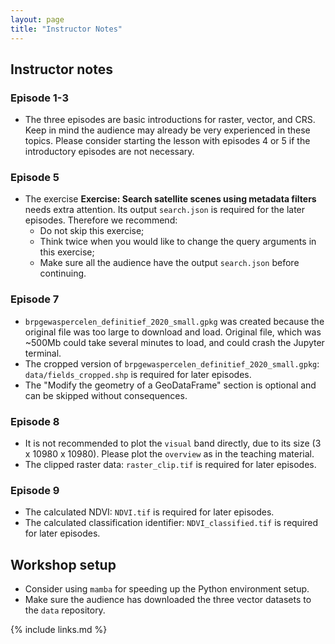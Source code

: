```yaml
---
layout: page
title: "Instructor Notes"
---
```


## Instructor notes

### Episode 1-3

- The three episodes are basic introductions for raster, vector, and CRS. Keep in mind the audience may already be very experienced in these topics. Please consider starting the lesson with episodes 4 or 5 if the introductory episodes are not necessary.

### Episode 5

- The exercise **Exercise: Search satellite scenes using metadata filters** needs extra attention. Its output `search.json` is required for the later episodes. Therefore we recommend:
  - Do not skip this exercise;
  - Think twice when you would like to change the query arguments in this exercise;
  - Make sure all the audience have the output `search.json` before continuing.

### Episode 7

-  `brpgewaspercelen_definitief_2020_small.gpkg` was created because the original file was too large to download and load. Original file, which was ~500Mb could take several minutes to load, and could crash the Jupyter terminal.
- The cropped version of `brpgewaspercelen_definitief_2020_small.gpkg`: `data/fields_cropped.shp` is required for later episodes.
- The "Modify the geometry of a GeoDataFrame" section is optional and can be skipped without consequences.

### Episode 8

- It is not recommended to plot the `visual` band directly, due to its size (3 x 10980 x 10980). Please plot the `overview` as in the teaching material.
- The clipped raster data: `raster_clip.tif` is required for later episodes.

### Episode 9

- The calculated NDVI: `NDVI.tif` is required for later episodes.
- The calculated classification identifier: `NDVI_classified.tif` is required for later episodes.

## Workshop setup

- Consider using `mamba` for speeding up the Python environment setup. 
- Make sure the audience has downloaded the three vector datasets to the `data` repository.

{% include links.md %}
